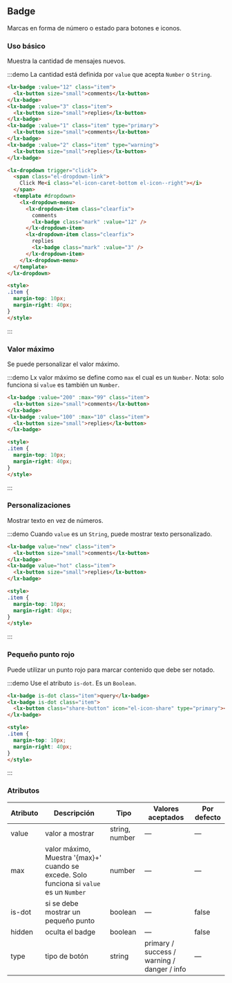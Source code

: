 ## Badge

Marcas en forma de número o estado para botones e iconos.

### Uso básico

Muestra la cantidad de mensajes nuevos.

:::demo La cantidad está definida por `value` que acepta `Number` o `String`.

```html
<lx-badge :value="12" class="item">
  <lx-button size="small">comments</lx-button>
</lx-badge>
<lx-badge :value="3" class="item">
  <lx-button size="small">replies</lx-button>
</lx-badge>
<lx-badge :value="1" class="item" type="primary">
  <lx-button size="small">comments</lx-button>
</lx-badge>
<lx-badge :value="2" class="item" type="warning">
  <lx-button size="small">replies</lx-button>
</lx-badge>

<lx-dropdown trigger="click">
  <span class="el-dropdown-link">
    Click Me<i class="el-icon-caret-bottom el-icon--right"></i>
  </span>
  <template #dropdown>
    <lx-dropdown-menu>
      <lx-dropdown-item class="clearfix">
        comments
        <lx-badge class="mark" :value="12" />
      </lx-dropdown-item>
      <lx-dropdown-item class="clearfix">
        replies
        <lx-badge class="mark" :value="3" />
      </lx-dropdown-item>
    </lx-dropdown-menu>
  </template>
</lx-dropdown>

<style>
.item {
  margin-top: 10px;
  margin-right: 40px;
}
</style>
```
:::

### Valor máximo

Se puede personalizar el valor máximo.

:::demo Lx valor máximo se define como `max` el cual es un `Number`. Nota: solo funciona si `value` es también un `Number`.

```html
<lx-badge :value="200" :max="99" class="item">
  <lx-button size="small">comments</lx-button>
</lx-badge>
<lx-badge :value="100" :max="10" class="item">
  <lx-button size="small">replies</lx-button>
</lx-badge>

<style>
.item {
  margin-top: 10px;
  margin-right: 40px;
}
</style>
```
:::

### Personalizaciones

Mostrar texto en vez de números.

:::demo Cuando `value` es un `String`, puede mostrar texto personalizado.

```html
<lx-badge value="new" class="item">
  <lx-button size="small">comments</lx-button>
</lx-badge>
<lx-badge value="hot" class="item">
  <lx-button size="small">replies</lx-button>
</lx-badge>

<style>
.item {
  margin-top: 10px;
  margin-right: 40px;
}
</style>
```
:::

### Pequeño punto rojo

Puede utilizar un punto rojo para marcar contenido que debe ser notado.

:::demo Use el atributo `is-dot`. Es un `Boolean`.

```html
<lx-badge is-dot class="item">query</lx-badge>
<lx-badge is-dot class="item">
  <lx-button class="share-button" icon="el-icon-share" type="primary"></lx-button>
</lx-badge>

<style>
.item {
  margin-top: 10px;
  margin-right: 40px;
}
</style>
```
:::

### Atributos
| Atributo | Descripción                              | Tipo           | Valores aceptados | Por defecto |
| -------- | ---------------------------------------- | -------------- | ----------------- | ----------- |
| value    | valor a mostrar                          | string, number | —                 | —           |
| max      | valor máximo, Muestra '{max}+' cuando se excede. Solo funciona si `value` es un `Number` | number         | —                 | —           |
| is-dot   | si se debe mostrar un pequeño punto      | boolean        | —                 | false       |
| hidden   | oculta el badge                    | boolean        | —                 | false       |
| type     | tipo de botón                            | string         | primary / success / warning / danger / info | — |

